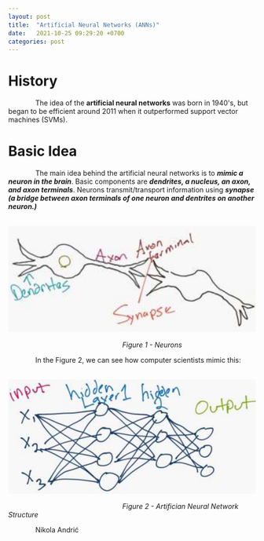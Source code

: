 ```yaml
---
layout: post
title:  "Artificial Neural Networks (ANNs)"
date:   2021-10-25 09:29:20 +0700
categories: post
---
```


# History
 
 &nbsp;&nbsp;&nbsp;&nbsp;&nbsp;&nbsp;&nbsp;&nbsp;&nbsp;&nbsp;&nbsp;&nbsp;&nbsp;
 The idea of the **artificial neural networks** was born in 1940's, but began to be efficient around 2011 when it outperformed support vector machines (SVMs).
 
 
# Basic Idea

 &nbsp;&nbsp;&nbsp;&nbsp;&nbsp;&nbsp;&nbsp;&nbsp;&nbsp;&nbsp;&nbsp;&nbsp;&nbsp;
 The main idea behind the artificial neural networks is to ***mimic a neuron in the brain***. Basic components are ***dendrites, a nucleus, an axon, and axon terminals***. Neurons transmit/transport information using ***synapse (a bridge between axon terminals of one neuron and dentrites on another neuron.)***
 
  &nbsp;&nbsp;&nbsp;&nbsp;&nbsp;&nbsp;&nbsp;&nbsp;&nbsp;&nbsp;&nbsp;&nbsp;&nbsp;&nbsp;&nbsp;&nbsp;&nbsp;&nbsp; 
![ANN](../../assets/posts_images/ann_0.png)

&nbsp;&nbsp;&nbsp;&nbsp;&nbsp;&nbsp;&nbsp;&nbsp;&nbsp;&nbsp;&nbsp;&nbsp;&nbsp;&nbsp;&nbsp;&nbsp;&nbsp;&nbsp;&nbsp;&nbsp;&nbsp;&nbsp;&nbsp;&nbsp;&nbsp;&nbsp;&nbsp;&nbsp;&nbsp;&nbsp;&nbsp;&nbsp;&nbsp;&nbsp;&nbsp;&nbsp;&nbsp;&nbsp;&nbsp;&nbsp;&nbsp;&nbsp;&nbsp;&nbsp;&nbsp;&nbsp;&nbsp;&nbsp;&nbsp;&nbsp;&nbsp;&nbsp;&nbsp;&nbsp;&nbsp;&nbsp;&nbsp;&nbsp;&nbsp;*Figure 1 - Neurons*

 &nbsp;&nbsp;&nbsp;&nbsp;&nbsp;&nbsp;&nbsp;&nbsp;&nbsp;&nbsp;&nbsp;&nbsp;&nbsp;
 In the Figure 2, we can see how computer scientists mimic this:
 
 &nbsp;&nbsp;&nbsp;&nbsp;&nbsp;&nbsp;&nbsp;&nbsp;&nbsp;&nbsp;&nbsp;&nbsp;&nbsp;&nbsp;&nbsp;&nbsp;&nbsp;&nbsp; 
![ANN](../../assets/posts_images/ann_1.png)

&nbsp;&nbsp;&nbsp;&nbsp;&nbsp;&nbsp;&nbsp;&nbsp;&nbsp;&nbsp;&nbsp;&nbsp;&nbsp;&nbsp;&nbsp;&nbsp;&nbsp;&nbsp;&nbsp;&nbsp;&nbsp;&nbsp;&nbsp;&nbsp;&nbsp;&nbsp;&nbsp;&nbsp;&nbsp;&nbsp;&nbsp;&nbsp;&nbsp;&nbsp;&nbsp;&nbsp;&nbsp;&nbsp;&nbsp;&nbsp;&nbsp;&nbsp;&nbsp;&nbsp;&nbsp;&nbsp;&nbsp;&nbsp;&nbsp;&nbsp;&nbsp;&nbsp;&nbsp;&nbsp;&nbsp;&nbsp;&nbsp;&nbsp;&nbsp;*Figure 2 - Artifician Neural Network Structure*
 


 &nbsp;&nbsp;&nbsp;&nbsp;&nbsp;&nbsp;&nbsp;&nbsp;&nbsp;&nbsp;&nbsp;&nbsp;&nbsp;
 Nikola Andrić

 
